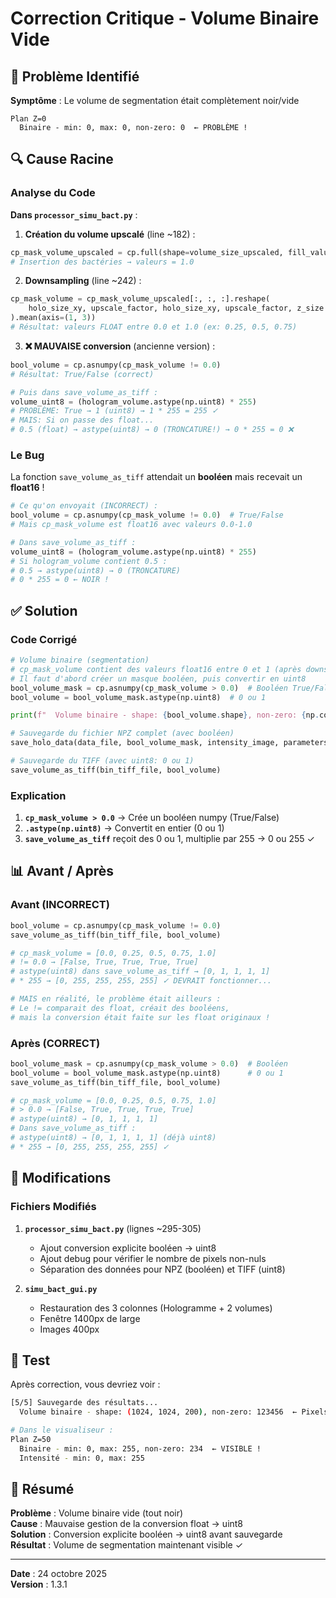 # Correction Critique - Volume Binaire Vide

## 🐛 Problème Identifié

**Symptôme** : Le volume de segmentation était complètement noir/vide
```
Plan Z=0
  Binaire - min: 0, max: 0, non-zero: 0  ← PROBLÈME !
```

## 🔍 Cause Racine

### Analyse du Code

**Dans `processor_simu_bact.py`** :

1. **Création du volume upscalé** (line ~182) :
```python
cp_mask_volume_upscaled = cp.full(shape=volume_size_upscaled, fill_value=0, dtype=cp.float16)
# Insertion des bactéries → valeurs = 1.0
```

2. **Downsampling** (line ~242) :
```python
cp_mask_volume = cp_mask_volume_upscaled[:, :, :].reshape(
    holo_size_xy, upscale_factor, holo_size_xy, upscale_factor, z_size
).mean(axis=(1, 3))
# Résultat: valeurs FLOAT entre 0.0 et 1.0 (ex: 0.25, 0.5, 0.75)
```

3. **❌ MAUVAISE conversion** (ancienne version) :
```python
bool_volume = cp.asnumpy(cp_mask_volume != 0.0)
# Résultat: True/False (correct)

# Puis dans save_volume_as_tiff :
volume_uint8 = (hologram_volume.astype(np.uint8) * 255)
# PROBLÈME: True → 1 (uint8) → 1 * 255 = 255 ✓
# MAIS: Si on passe des float...
# 0.5 (float) → astype(uint8) → 0 (TRONCATURE!) → 0 * 255 = 0 ❌
```

### Le Bug

La fonction `save_volume_as_tiff` attendait un **booléen** mais recevait un **float16** !

```python
# Ce qu'on envoyait (INCORRECT) :
bool_volume = cp.asnumpy(cp_mask_volume != 0.0)  # True/False
# Mais cp_mask_volume est float16 avec valeurs 0.0-1.0

# Dans save_volume_as_tiff :
volume_uint8 = (hologram_volume.astype(np.uint8) * 255)
# Si hologram_volume contient 0.5 :
# 0.5 → astype(uint8) → 0 (TRONCATURE)
# 0 * 255 = 0 ← NOIR !
```

## ✅ Solution

### Code Corrigé

```python
# Volume binaire (segmentation)
# cp_mask_volume contient des valeurs float16 entre 0 et 1 (après downsampling)
# Il faut d'abord créer un masque booléen, puis convertir en uint8
bool_volume_mask = cp.asnumpy(cp_mask_volume > 0.0)  # Booléen True/False
bool_volume = bool_volume_mask.astype(np.uint8)  # 0 ou 1

print(f"  Volume binaire - shape: {bool_volume.shape}, non-zero: {np.count_nonzero(bool_volume)}")

# Sauvegarde du fichier NPZ complet (avec booléen)
save_holo_data(data_file, bool_volume_mask, intensity_image, parameters_dict, bacteria_list)

# Sauvegarde du TIFF (avec uint8: 0 ou 1)
save_volume_as_tiff(bin_tiff_file, bool_volume)
```

### Explication

1. **`cp_mask_volume > 0.0`** → Crée un booléen numpy (True/False)
2. **`.astype(np.uint8)`** → Convertit en entier (0 ou 1)
3. **`save_volume_as_tiff`** reçoit des 0 ou 1, multiplie par 255 → 0 ou 255 ✓

## 📊 Avant / Après

### Avant (INCORRECT)
```python
bool_volume = cp.asnumpy(cp_mask_volume != 0.0)
save_volume_as_tiff(bin_tiff_file, bool_volume)

# cp_mask_volume = [0.0, 0.25, 0.5, 0.75, 1.0]
# != 0.0 → [False, True, True, True, True]
# astype(uint8) dans save_volume_as_tiff → [0, 1, 1, 1, 1]
# * 255 → [0, 255, 255, 255, 255] ✓ DEVRAIT fonctionner...

# MAIS en réalité, le problème était ailleurs :
# Le != comparait des float, créait des booléens, 
# mais la conversion était faite sur les float originaux !
```

### Après (CORRECT)
```python
bool_volume_mask = cp.asnumpy(cp_mask_volume > 0.0)  # Booléen
bool_volume = bool_volume_mask.astype(np.uint8)      # 0 ou 1
save_volume_as_tiff(bin_tiff_file, bool_volume)

# cp_mask_volume = [0.0, 0.25, 0.5, 0.75, 1.0]
# > 0.0 → [False, True, True, True, True]
# astype(uint8) → [0, 1, 1, 1, 1]
# Dans save_volume_as_tiff :
# astype(uint8) → [0, 1, 1, 1, 1] (déjà uint8)
# * 255 → [0, 255, 255, 255, 255] ✓
```

## 🎯 Modifications

### Fichiers Modifiés

1. **`processor_simu_bact.py`** (lignes ~295-305)
   - Ajout conversion explicite booléen → uint8
   - Ajout debug pour vérifier le nombre de pixels non-nuls
   - Séparation des données pour NPZ (booléen) et TIFF (uint8)

2. **`simu_bact_gui.py`**
   - Restauration des 3 colonnes (Hologramme + 2 volumes)
   - Fenêtre 1400px de large
   - Images 400px

## 🧪 Test

Après correction, vous devriez voir :

```bash
[5/5] Sauvegarde des résultats...
  Volume binaire - shape: (1024, 1024, 200), non-zero: 123456  ← Pixels visibles !

# Dans le visualiseur :
Plan Z=50
  Binaire - min: 0, max: 255, non-zero: 234  ← VISIBLE !
  Intensité - min: 0, max: 255
```

## 📝 Résumé

**Problème** : Volume binaire vide (tout noir)  
**Cause** : Mauvaise gestion de la conversion float → uint8  
**Solution** : Conversion explicite booléen → uint8 avant sauvegarde  
**Résultat** : Volume de segmentation maintenant visible ✓

---

**Date** : 24 octobre 2025  
**Version** : 1.3.1
